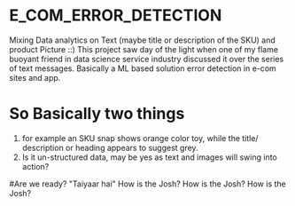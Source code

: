 # E_COM_ERROR_DETECTION
Mixing Data analytics on Text (maybe title or description of the SKU) and product Picture ::) 
This project saw day of the light when one of my flame buoyant friend in data science service industry discussed it over the series of text messages. 
Basically a ML based solution error detection in e-com sites and app. 
# So Basically two things
1. for example an SKU snap shows orange color toy, while the title/ description or heading appears to suggest grey.
2. Is it un-structured data, may be yes as text and images will swing into action?

#Are we ready? "Taiyaar hai"
How is the Josh?
How is the Josh?
How is the Josh?
